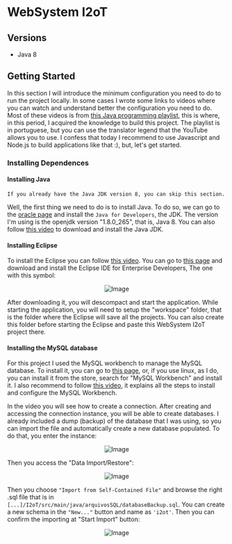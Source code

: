 # WebSystem I2oT

## Versions

- Java 8

## Getting Started

In this section I will introduce the minimum configuration you need to do to run the project locally. In some cases I wrote some links to videos where you can watch and understand better the configuration you need to do. Most of these videos is from [this Java programming playlist](https://www.youtube.com/playlist?list=PL_GwGUsBlNyfI0W3ggfffhBdJUqB4981Z), this is where, in this period, I acquired the knowledge to build this project. The playlist is in portuguese, but you can use the translator legend that the YouTube allows you to use. I confess that today I recommend to use Javascript and Node.js to build applications like that :), but, let's get started.

### Installing Dependences

#### Installing Java

`If you already have the Java JDK version 8, you can skip this section.`

Well, the first thing we need to do is to install Java. To do so, we can go to the [oracle page](https://www.oracle.com/java/technologies/javase/javase-jdk8-downloads.html) and install the `Java for Developers`, the JDK. The version I'm using is the openjdk version "1.8.0_265", that is, Java 8. You can also follow [this video](https://www.youtube.com/watch?v=JGDiGDPIbnM&list=PL_GwGUsBlNyfI0W3ggfffhBdJUqB4981Z&index=2&ab_channel=S%C3%A9rgioRobertoDelfino) to download and install the Java JDK.

#### Installing Eclipse

To install the Eclipse you can follow [this video](https://www.youtube.com/watch?v=vT6l-3iNpNE&list=PL_GwGUsBlNyfI0W3ggfffhBdJUqB4981Z&index=3&ab_channel=S%C3%A9rgioRobertoDelfino).
You can go to [this page](https://www.eclipse.org/downloads/packages/) and download and install the Eclipse IDE for Enterprise Developers, The one with this symbol:

<div align="center">
    <img src="https://i.imgur.com/mhlALwe.png" alt="Image"/>
</div>

After downloading it, you will descompact and start the application. While starting the application, you will need to setup the "workspace" folder, that is the folder where the Eclipse will save all the projects. You can also create this folder before starting the Eclipse and paste this WebSystem I2oT project there.

#### Installing the MySQL database

For this project I used the MySQL workbench to manage the MySQL database. To install it, you can go to [this page](https://www.mysql.com/products/workbench/), or, if you use linux, as I do, you can install it from the store, search for "MySQL Workbench" and install it. I also recommend to follow [this video](https://www.youtube.com/watch?v=YNhhf_N_qZU&list=PL_GwGUsBlNyfI0W3ggfffhBdJUqB4981Z&index=5&ab_channel=S%C3%A9rgioRobertoDelfino), it explains all the steps to install and configure the MySQL Workbench.

In the video you will see how to create a connection. After creating and accessing the connection instance, you will be able to create databases. I already included a dump (backup) of the database that I was using, so you can import the file and automatically create a new database populated. To do that, you enter the instance:

<div align="center">
    <img src="https://i.imgur.com/3WGlFqj.png" alt="Image"/>
</div>

Then you access the "Data Import/Restore":

<div align="center">
    <img src="https://i.imgur.com/B9lBE1K.png" alt="Image"/>
</div>

Then you choose `"Import from Self-Contained File"` and browse the right .sql file that is in `[...]/I2oT/src/main/java/arquivosSQL/databaseBackup.sql`. You can create a new schema in the `"New..."` button and name as `'i2ot'`. Then you can confirm the importing at "Start Import" button:

<div align="center">
    <img src="https://i.imgur.com/TzQbpnR.png" alt="Image"/>
</div>
